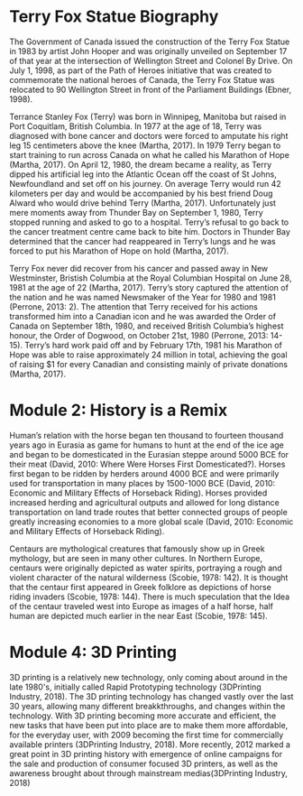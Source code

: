 # Terry Fox Statue Biography


The Government of Canada issued the construction of the Terry Fox Statue in 1983 by artist John Hooper and was originally unveiled on September 17 of that year at the intersection of Wellington Street and Colonel By Drive.  On July 1, 1998, as part of the Path of Heroes initiative that was created to commemorate the national heroes of Canada, the Terry Fox Statue was relocated to 90 Wellington Street in front of the Parliament Buildings (Ebner, 1998). 

Terrance Stanley Fox (Terry) was born in Winnipeg, Manitoba but raised in Port Coquitlam, British Columbia.  In 1977 at the age of 18, Terry was diagnosed with bone cancer and doctors were forced to amputate his right leg 15 centimeters above the knee (Martha, 2017).  In 1979 Terry began to start training to run across Canada on what he called his Marathon of Hope (Martha, 2017).  On April 12, 1980, the dream became a reality, as Terry dipped his artificial leg into the Atlantic Ocean off the coast of St Johns, Newfoundland and set off on his journey. On average Terry would run 42 kilometers per day and would be accompanied by his best friend Doug Alward who would drive behind Terry (Martha, 2017). Unfortunately just mere moments away from Thunder Bay on September 1, 1980, Terry stopped running and asked to go to a hospital.  Terry’s refusal to go back to the cancer treatment centre came back to bite him.  Doctors in Thunder Bay determined that the cancer had reappeared in Terry’s lungs and he was forced to put his Marathon of Hope on hold (Martha, 2017). 

Terry Fox never did recover from his cancer and passed away in New Westminster, Bristish Columbia at the Royal Columbian Hospital on June 28, 1981 at the age of 22 (Martha, 2017).  Terry’s story captured the attention of the nation and he was named Newsmaker of the Year for 1980 and 1981 (Perrone, 2013: 2).  The attention that Terry received for his actions transformed him into a Canadian icon and he was awarded the Order of Canada on September 18th, 1980, and received British Columbia’s highest honour, the Order of Dogwood, on October 21st, 1980 (Perrone, 2013: 14-15).  Terry’s hard work paid off and by February 17th, 1981 his Marathon of Hope was able to raise approximately 24 million in total, achieving the goal of raising $1 for every Canadian and consisting mainly of private donations (Martha, 2017). 


# Module 2: History is a Remix

Human’s relation with the horse began ten thousand to fourteen thousand years ago in Eurasia as game for humans to hunt at the end of the ice age and began to be domesticated   in the Eurasian steppe around 5000 BCE for their meat (David, 2010: Where Were Horses First Domesticated?).  Horses first began to be ridden by herders around 4000 BCE and were primarily used for transportation in many places by 1500-1000 BCE (David, 2010: Economic and Military Effects of Horseback Riding).  Horses provided increased herding and agricultural outputs and allowed for long distance transportation on land trade routes that better connected groups of people greatly increasing economies to a more global scale (David, 2010: Economic and Military Effects of Horseback Riding).  

Centaurs are mythological creatures that famously show up in Greek mythology, but are seen in many other cultures.  In Northern Europe, centaurs were originally depicted as water spirits, portraying a rough and violent character of the natural wilderness (Scobie, 1978: 142).   It is thought that the centaur first appeared in Greek folklore as depictions of horse riding invaders (Scobie, 1978: 144).  There is much speculation that the Idea of the centaur traveled west into Europe as images of a half horse, half human are depicted much earlier in the near East (Scobie, 1978: 145). 

# Module 4: 3D Printing
3D printing is a relatively new technology, only coming about around in the late 1980's, initially called Rapid Prototyping technology (3DPrinting Industry, 2018). The 3D printing technology has changed vastly over the last 30 years, allowing many different breakkthroughs, and changes within the technology. With 3D printing becoming more accurate and efficient, the new tasks that have been put into place are to make them more affordable, for the everyday user, with 2009 becoming the first time for commercially available printers (3DPrinting Industry, 2018). More recently, 2012 marked a great point in 3D printing history with emergence of online campaigns for the sale and production of consumer focused 3D printers, as well as the awareness brought about through mainstream medias(3DPrinting Industry, 2018)


